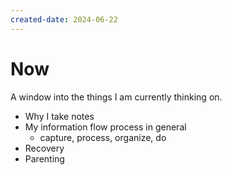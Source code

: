 ```yaml
---
created-date: 2024-06-22
---
```


# Now

A window into the things I am currently thinking on.

- Why I take notes
- My information flow process in general
	- capture, process, organize, do
- Recovery
- Parenting